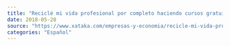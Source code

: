 ```yaml
---
title: "Reciclé mi vida profesional por completo haciendo cursos gratuitos de Coursera sobre data science"
date: 2018-05-28
source: "https://www.xataka.com/empresas-y-economia/recicle-mi-vida-profesional-completo-haciendo-cursos-gratuitos-coursera-data-science"
categories: "Español"
---
```

